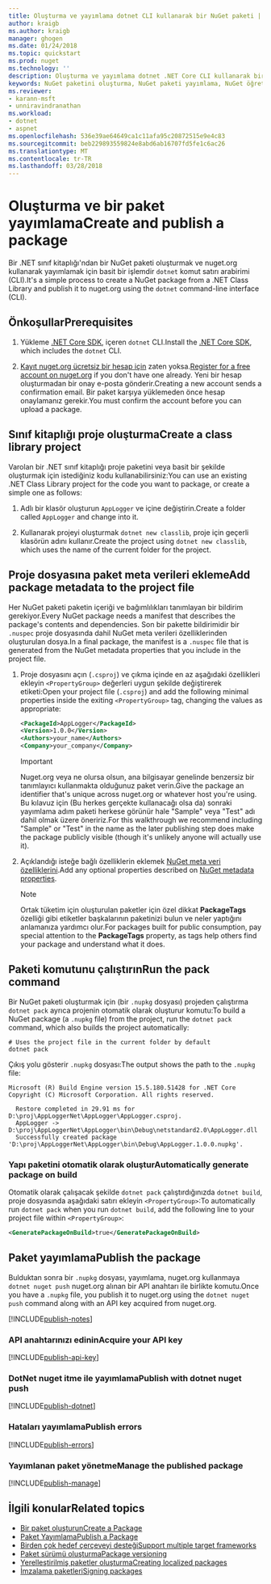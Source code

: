 ```yaml
---
title: Oluşturma ve yayımlama dotnet CLI kullanarak bir NuGet paketi | Microsoft Docs
author: kraigb
ms.author: kraigb
manager: ghogen
ms.date: 01/24/2018
ms.topic: quickstart
ms.prod: nuget
ms.technology: ''
description: Oluşturma ve yayımlama dotnet .NET Core CLI kullanarak bir NuGet paketi bir gözden geçirme Öğreticisi.
keywords: NuGet paketini oluşturma, NuGet paketi yayımlama, NuGet öğretici dotnet yayımlama NuGet paketi
ms.reviewer:
- karann-msft
- unniravindranathan
ms.workload:
- dotnet
- aspnet
ms.openlocfilehash: 536e39ae64649ca1c11afa95c20872515e9e4c83
ms.sourcegitcommit: beb229893559824e8abd6ab16707fd5fe1c6ac26
ms.translationtype: MT
ms.contentlocale: tr-TR
ms.lasthandoff: 03/28/2018
---
```

# <a name="create-and-publish-a-package"></a><span data-ttu-id="4d60a-104">Oluşturma ve bir paket yayımlama</span><span class="sxs-lookup"><span data-stu-id="4d60a-104">Create and publish a package</span></span>

<span data-ttu-id="4d60a-105">Bir .NET sınıf kitaplığı'ndan bir NuGet paketi oluşturmak ve nuget.org kullanarak yayımlamak için basit bir işlemdir `dotnet` komut satırı arabirimi (CLI).</span><span class="sxs-lookup"><span data-stu-id="4d60a-105">It's a simple process to create a NuGet package from a .NET Class Library and publish it to nuget.org using the `dotnet` command-line interface (CLI).</span></span>

## <a name="prerequisites"></a><span data-ttu-id="4d60a-106">Önkoşullar</span><span class="sxs-lookup"><span data-stu-id="4d60a-106">Prerequisites</span></span>

1. <span data-ttu-id="4d60a-107">Yükleme [.NET Core SDK](https://www.microsoft.com/net/download/), içeren `dotnet` CLI.</span><span class="sxs-lookup"><span data-stu-id="4d60a-107">Install the [.NET Core SDK](https://www.microsoft.com/net/download/), which includes the `dotnet` CLI.</span></span>

1. <span data-ttu-id="4d60a-108">[Kayıt nuget.org ücretsiz bir hesap için](https://www.nuget.org/users/account/LogOn?returnUrl=%2F) zaten yoksa.</span><span class="sxs-lookup"><span data-stu-id="4d60a-108">[Register for a free account on nuget.org](https://www.nuget.org/users/account/LogOn?returnUrl=%2F) if you don't have one already.</span></span> <span data-ttu-id="4d60a-109">Yeni bir hesap oluşturmadan bir onay e-posta gönderir.</span><span class="sxs-lookup"><span data-stu-id="4d60a-109">Creating a new account sends a confirmation email.</span></span> <span data-ttu-id="4d60a-110">Bir paket karşıya yüklemeden önce hesap onaylamanız gerekir.</span><span class="sxs-lookup"><span data-stu-id="4d60a-110">You must confirm the account before you can upload a package.</span></span>

## <a name="create-a-class-library-project"></a><span data-ttu-id="4d60a-111">Sınıf kitaplığı proje oluşturma</span><span class="sxs-lookup"><span data-stu-id="4d60a-111">Create a class library project</span></span>

<span data-ttu-id="4d60a-112">Varolan bir .NET sınıf kitaplığı proje paketini veya basit bir şekilde oluşturmak için istediğiniz kodu kullanabilirsiniz:</span><span class="sxs-lookup"><span data-stu-id="4d60a-112">You can use an existing .NET Class Library project for the code you want to package, or create a simple one as follows:</span></span>

1. <span data-ttu-id="4d60a-113">Adlı bir klasör oluşturun `AppLogger` ve içine değiştirin.</span><span class="sxs-lookup"><span data-stu-id="4d60a-113">Create a folder called `AppLogger` and change into it.</span></span>

1. <span data-ttu-id="4d60a-114">Kullanarak projeyi oluşturmak `dotnet new classlib`, proje için geçerli klasörün adını kullanır.</span><span class="sxs-lookup"><span data-stu-id="4d60a-114">Create the project using `dotnet new classlib`, which uses the name of the current folder for the project.</span></span>

## <a name="add-package-metadata-to-the-project-file"></a><span data-ttu-id="4d60a-115">Proje dosyasına paket meta verileri ekleme</span><span class="sxs-lookup"><span data-stu-id="4d60a-115">Add package metadata to the project file</span></span>

<span data-ttu-id="4d60a-116">Her NuGet paketi paketin içeriği ve bağımlılıkları tanımlayan bir bildirim gerekiyor.</span><span class="sxs-lookup"><span data-stu-id="4d60a-116">Every NuGet package needs a manifest that describes the package's contents and dependencies.</span></span> <span data-ttu-id="4d60a-117">Son bir pakette bildirimidir bir `.nuspec` proje dosyasında dahil NuGet meta verileri özelliklerinden oluşturulan dosya.</span><span class="sxs-lookup"><span data-stu-id="4d60a-117">In a final package, the manifest is a `.nuspec` file that is generated from the NuGet metadata properties that you include in the project file.</span></span>

1. <span data-ttu-id="4d60a-118">Proje dosyasını açın (`.csproj`) ve çıkma içinde en az aşağıdaki özellikleri ekleyin `<PropertyGroup>` değerleri uygun şekilde değiştirerek etiketi:</span><span class="sxs-lookup"><span data-stu-id="4d60a-118">Open your project file (`.csproj`) and add the following minimal properties inside the exiting `<PropertyGroup>` tag, changing the values as appropriate:</span></span>

    ```xml
    <PackageId>AppLogger</PackageId>
    <Version>1.0.0</Version>
    <Authors>your_name</Authors>
    <Company>your_company</Company>
    ```

    > [!Important]
    > <span data-ttu-id="4d60a-119">Nuget.org veya ne olursa olsun, ana bilgisayar genelinde benzersiz bir tanımlayıcı kullanmakta olduğunuz paket verin.</span><span class="sxs-lookup"><span data-stu-id="4d60a-119">Give the package an identifier that's unique across nuget.org or whatever host you're using.</span></span> <span data-ttu-id="4d60a-120">Bu kılavuz için (Bu herkes gerçekte kullanacağı olsa da) sonraki yayımlama adım paketi herkese görünür hale "Sample" veya "Test" adı dahil olmak üzere öneririz.</span><span class="sxs-lookup"><span data-stu-id="4d60a-120">For this walkthrough we recommend including "Sample" or "Test" in the name as the later publishing step does make the package publicly visible (though it's unlikely anyone will actually use it).</span></span>

1. <span data-ttu-id="4d60a-121">Açıklandığı isteğe bağlı özelliklerin eklemek [NuGet meta veri özelliklerini](/dotnet/core/tools/csproj#nuget-metadata-properties).</span><span class="sxs-lookup"><span data-stu-id="4d60a-121">Add any optional properties described on [NuGet metadata properties](/dotnet/core/tools/csproj#nuget-metadata-properties).</span></span>

    > [!Note]
    > <span data-ttu-id="4d60a-122">Ortak tüketim için oluşturulan paketler için özel dikkat **PackageTags** özelliği gibi etiketler başkalarının paketinizi bulun ve neler yaptığını anlamanıza yardımcı olur.</span><span class="sxs-lookup"><span data-stu-id="4d60a-122">For packages built for public consumption, pay special attention to the **PackageTags** property, as tags help others find your package and understand what it does.</span></span>

## <a name="run-the-pack-command"></a><span data-ttu-id="4d60a-123">Paketi komutunu çalıştırın</span><span class="sxs-lookup"><span data-stu-id="4d60a-123">Run the pack command</span></span>

<span data-ttu-id="4d60a-124">Bir NuGet paketi oluşturmak için (bir `.nupkg` dosyası) projeden çalıştırma `dotnet pack` ayrıca projenin otomatik olarak oluşturur komutu:</span><span class="sxs-lookup"><span data-stu-id="4d60a-124">To build a NuGet package (a `.nupkg` file) from the project, run the `dotnet pack` command, which also builds the project automatically:</span></span>

```cli
# Uses the project file in the current folder by default
dotnet pack
```

<span data-ttu-id="4d60a-125">Çıkış yolu gösterir `.nupkg` dosyası:</span><span class="sxs-lookup"><span data-stu-id="4d60a-125">The output shows the path to the `.nupkg` file:</span></span>

```output
Microsoft (R) Build Engine version 15.5.180.51428 for .NET Core
Copyright (C) Microsoft Corporation. All rights reserved.

  Restore completed in 29.91 ms for D:\proj\AppLoggerNet\AppLogger\AppLogger.csproj.
  AppLogger -> D:\proj\AppLoggerNet\AppLogger\bin\Debug\netstandard2.0\AppLogger.dll
  Successfully created package 'D:\proj\AppLoggerNet\AppLogger\bin\Debug\AppLogger.1.0.0.nupkg'.
```

### <a name="automatically-generate-package-on-build"></a><span data-ttu-id="4d60a-126">Yapı paketini otomatik olarak oluştur</span><span class="sxs-lookup"><span data-stu-id="4d60a-126">Automatically generate package on build</span></span>

<span data-ttu-id="4d60a-127">Otomatik olarak çalışacak şekilde `dotnet pack` çalıştırdığınızda `dotnet build`, proje dosyasında aşağıdaki satırı ekleyin `<PropertyGroup>`:</span><span class="sxs-lookup"><span data-stu-id="4d60a-127">To automatically run `dotnet pack` when you run `dotnet build`, add the following line to your project file within `<PropertyGroup>`:</span></span>

```xml
<GeneratePackageOnBuild>true</GeneratePackageOnBuild>
```

## <a name="publish-the-package"></a><span data-ttu-id="4d60a-128">Paket yayımlama</span><span class="sxs-lookup"><span data-stu-id="4d60a-128">Publish the package</span></span>

<span data-ttu-id="4d60a-129">Bulduktan sonra bir `.nupkg` dosyası, yayımlama, nuget.org kullanmaya `dotnet nuget push` nuget.org alınan bir API anahtarı ile birlikte komutu.</span><span class="sxs-lookup"><span data-stu-id="4d60a-129">Once you have a `.nupkg` file, you publish it to nuget.org using the `dotnet nuget push` command along with an API key acquired from nuget.org.</span></span>

[!INCLUDE[publish-notes](includes/publish-notes.md)]

### <a name="acquire-your-api-key"></a><span data-ttu-id="4d60a-130">API anahtarınızı edinin</span><span class="sxs-lookup"><span data-stu-id="4d60a-130">Acquire your API key</span></span>

[!INCLUDE[publish-api-key](includes/publish-api-key.md)]

### <a name="publish-with-dotnet-nuget-push"></a><span data-ttu-id="4d60a-131">DotNet nuget itme ile yayımlama</span><span class="sxs-lookup"><span data-stu-id="4d60a-131">Publish with dotnet nuget push</span></span>

[!INCLUDE[publish-dotnet](includes/publish-dotnet.md)]

### <a name="publish-errors"></a><span data-ttu-id="4d60a-132">Hataları yayımlama</span><span class="sxs-lookup"><span data-stu-id="4d60a-132">Publish errors</span></span>

[!INCLUDE[publish-errors](includes/publish-errors.md)]

### <a name="manage-the-published-package"></a><span data-ttu-id="4d60a-133">Yayımlanan paket yönetme</span><span class="sxs-lookup"><span data-stu-id="4d60a-133">Manage the published package</span></span>

[!INCLUDE[publish-manage](includes/publish-manage.md)]

## <a name="related-topics"></a><span data-ttu-id="4d60a-134">İlgili konular</span><span class="sxs-lookup"><span data-stu-id="4d60a-134">Related topics</span></span>

- [<span data-ttu-id="4d60a-135">Bir paket oluşturun</span><span class="sxs-lookup"><span data-stu-id="4d60a-135">Create a Package</span></span>](../create-packages/creating-a-package.md)
- [<span data-ttu-id="4d60a-136">Paket Yayımlama</span><span class="sxs-lookup"><span data-stu-id="4d60a-136">Publish a Package</span></span>](../create-packages/publish-a-package.md)
- [<span data-ttu-id="4d60a-137">Birden çok hedef çerçeveyi desteği</span><span class="sxs-lookup"><span data-stu-id="4d60a-137">Support multiple target frameworks</span></span>](../create-packages/supporting-multiple-target-frameworks.md)
- [<span data-ttu-id="4d60a-138">Paket sürümü oluşturma</span><span class="sxs-lookup"><span data-stu-id="4d60a-138">Package versioning</span></span>](../reference/package-versioning.md)
- [<span data-ttu-id="4d60a-139">Yerelleştirilmiş paketler oluşturma</span><span class="sxs-lookup"><span data-stu-id="4d60a-139">Creating localized packages</span></span>](../create-packages/creating-localized-packages.md)
- [<span data-ttu-id="4d60a-140">İmzalama paketleri</span><span class="sxs-lookup"><span data-stu-id="4d60a-140">Signing packages</span></span>](../create-packages/Sign-a-package.md)
